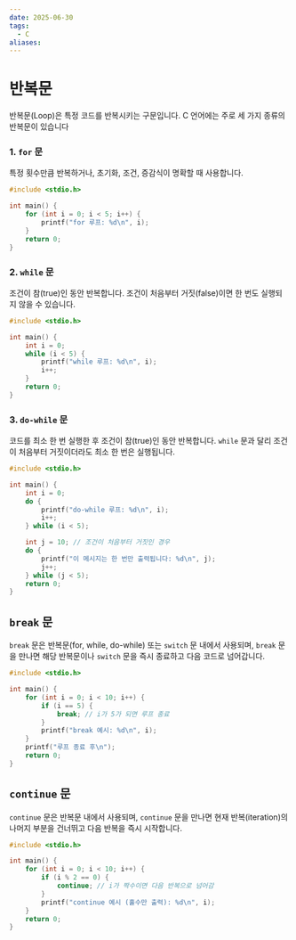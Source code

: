 ```yaml
---
date: 2025-06-30
tags:
  - C
aliases:
---
```

# 반복문 
반복문(Loop)은 특정 코드를 반복시키는 구문입니다. C 언어에는 주로 세 가지 종류의 반복문이 있습니다
### 1. `for` 문

특정 횟수만큼 반복하거나, 초기화, 조건, 증감식이 명확할 때 사용합니다.

```c
#include <stdio.h>

int main() {
    for (int i = 0; i < 5; i++) {
        printf("for 루프: %d\n", i);
    }
    return 0;
}
```

### 2. `while` 문

조건이 참(true)인 동안 반복합니다. 조건이 처음부터 거짓(false)이면 한 번도 실행되지 않을 수 있습니다.

```c
#include <stdio.h>

int main() {
    int i = 0;
    while (i < 5) {
        printf("while 루프: %d\n", i);
        i++;
    }
    return 0;
}
```

### 3. `do-while` 문

코드를 최소 한 번 실행한 후 조건이 참(true)인 동안 반복합니다. `while` 문과 달리 조건이 처음부터 거짓이더라도 최소 한 번은 실행됩니다.

```c
#include <stdio.h>

int main() {
    int i = 0;
    do {
        printf("do-while 루프: %d\n", i);
        i++;
    } while (i < 5);

    int j = 10; // 조건이 처음부터 거짓인 경우
    do {
        printf("이 메시지는 한 번만 출력됩니다: %d\n", j);
        j++;
    } while (j < 5);
    return 0;
}
```

## `break` 문

`break` 문은 반복문(for, while, do-while) 또는 `switch` 문 내에서 사용되며, `break` 문을 만나면 해당 반복문이나 `switch` 문을 즉시 종료하고 다음 코드로 넘어갑니다.

```c
#include <stdio.h>

int main() {
    for (int i = 0; i < 10; i++) {
        if (i == 5) {
            break; // i가 5가 되면 루프 종료
        }
        printf("break 예시: %d\n", i);
    }
    printf("루프 종료 후\n");
    return 0;
}
```

## `continue` 문

`continue` 문은 반복문 내에서 사용되며, `continue` 문을 만나면 현재 반복(iteration)의 나머지 부분을 건너뛰고 다음 반복을 즉시 시작합니다.

```c
#include <stdio.h>

int main() {
    for (int i = 0; i < 10; i++) {
        if (i % 2 == 0) {
            continue; // i가 짝수이면 다음 반복으로 넘어감
        }
        printf("continue 예시 (홀수만 출력): %d\n", i);
    }
    return 0;
}
```

